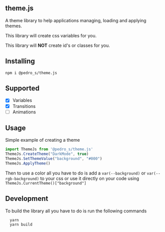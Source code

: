 ## theme.js
A theme library to help applications managing, loading and applying themes.

This library will create css variables for you.

This library will **NOT** create id's or classes for you.

## Installing
`npm i @pedro_s/theme.js`

## Supported

- [x] Variables
- [x] Transitions
- [ ] Animations

## Usage

Simple example of creating a theme

```javascript
import ThemeJs from '@pedro_s/theme.js'
ThemeJs.CreateTheme("DarkMode", true)
ThemeJs.SetThemeValue("background", "#000")
ThemeJs.ApplyTheme()
```

Then to use a color all you have to do is add a `var(--background)` or `var(--rgb-background)` to your css or use it directly on your code using  `ThemeJs.CurrentTheme()["background"]`

## Development
To build the library all you have to do is run the following commands

```
  yarn
  yarn build
```
